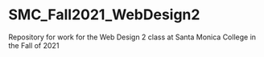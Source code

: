# SMC_Fall2021_WebDesign2
Repository for work for the Web Design 2 class at Santa Monica College in the Fall of 2021
